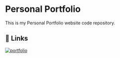 # Personal Portfolio
This is my Personal Portfolio website code repository.

## 🔗 Links
[![portfolio](https://img.shields.io/badge/my_portfolio-000?style=for-the-badge&logo=ko-fi&logoColor=white)](https://shantanuvidhate.netlify.app/)